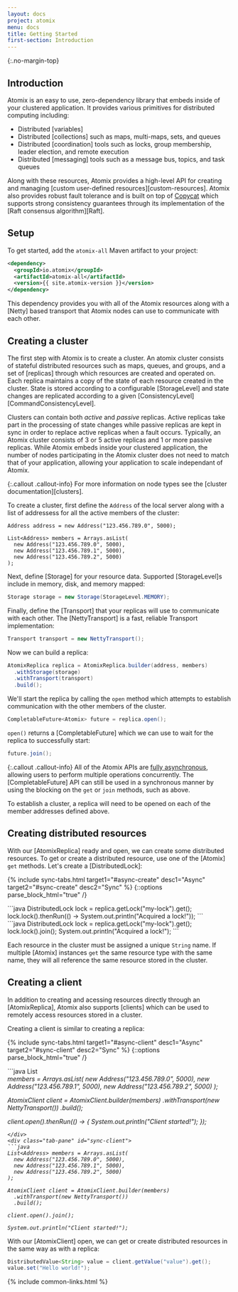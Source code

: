 ```yaml
---
layout: docs
project: atomix
menu: docs
title: Getting Started
first-section: Introduction
---
```


{:.no-margin-top}
## Introduction

Atomix is an easy to use, zero-dependency library that embeds inside of your clustered application. It provides various primitives for distributed computing including:

* Distributed [variables]
* Distributed [collections] such as maps, multi-maps, sets, and queues
* Distributed [coordination] tools such as locks, group membership, leader election, and remote execution
* Distributed [messaging] tools such as a message bus, topics, and task queues

Along with these resources, Atomix provides a high-level API for creating and managing [custom user-defined resources][custom-resources]. Atomix also provides robust fault tolerance and is built on top of [Copycat](/copycat) which supports strong consistency guarantees through its implementation of the [Raft consensus algorithm][Raft].


## Setup

To get started, add the `atomix-all` Maven artifact to your project:

```xml
<dependency>
  <groupId>io.atomix</groupId>
  <artifactId>atomix-all</artifactId>
  <version>{{ site.atomix-version }}</version>
</dependency>
```

This dependency provides you with all of the Atomix resources along with a [Netty] based transport that Atomix nodes can use to communicate with each other.

## Creating a cluster

The first step with Atomix is to create a cluster. An atomix cluster consists of stateful distributed resources such as maps, queues, and groups, and a set of [replicas] through which resources are created and operated on. Each replica maintains a copy of the state of each resource created in the cluster. State is stored according to a configurable [StorageLevel] and state changes are replicated according to a given [ConsistencyLevel][CommandConsistencyLevel]. 

Clusters can contain both *active* and *passive* replicas. Active replicas take part in the processing of state changes while passive replicas are kept in sync in order to replace active replicas when a fault occurs. Typically, an Atomix cluster consists of 3 or 5 active replicas and 1 or more passive replicas. While Atomix embeds inside your clustered application, the number of nodes participating in the Atomix cluster does not need to match that of your application, allowing your application to scale independant of Atomix.

{:.callout .callout-info}
For more information on node types see the [cluster documentation][clusters].

To create a cluster, first define the `Address` of the local server along with a list of addressess for all the active members of the cluster:

```
Address address = new Address("123.456.789.0", 5000);

List<Address> members = Arrays.asList(
  new Address("123.456.789.0", 5000),
  new Address("123.456.789.1", 5000),
  new Address("123.456.789.2", 5000)
);
```

Next, define [Storage] for your resource data. Supported [StorageLevel]s include in memory, disk, and memory mapped:

```java
Storage storage = new Storage(StorageLevel.MEMORY);
```

Finally, define the [Transport] that your replicas will use to communicate with each other. The [NettyTransport] is a fast, reliable Transport implementation:

```java
Transport transport = new NettyTransport();
```

Now we can build a replica:

```java
AtomixReplica replica = AtomixReplica.builder(address, members)
  .withStorage(storage)
  .withTransport(transport)
  .build();
```

We'll start the replica by calling the `open` method which attempts to establish communication with the other members of the cluster.

```java
CompletableFuture<Atomix> future = replica.open();
```

`open()` returns a [CompletableFuture] which we can use to wait for the replica to successfully start:

```java
future.join();
```

{:.callout .callout-info}
All of the Atomix APIs are [fully asynchronous](/atomix/docs/threading-model/#asynchronous-api-usage), allowing users to perform multiple operations concurrently. The [CompletableFuture] API can still be used in a synchronous manner by using the blocking on the `get` or `join` methods, such as above.

To establish a cluster, a replica will need to be opened on each of the member addresses defined above.

## Creating distributed resources

With our [AtomixReplica] ready and open, we can create some distributed resources. To get or create a distributed resource, use one of the [Atomix] `get` methods. Let's create a [DistributedLock]:

{% include sync-tabs.html target1="#async-create" desc1="Async" target2="#sync-create" desc2="Sync" %}
{::options parse_block_html="true" /}
<div class="tab-content">
<div class="tab-pane active" id="async-create">
```java
DistributedLock lock = replica.getLock("my-lock").get();
lock.lock().thenRun(() -> System.out.println("Acquired a lock!"));
```
</div>
<div class="tab-pane" id="sync-create">
```java
DistributedLock lock = replica.getLock("my-lock").get();
lock.lock().join();
System.out.println("Acquired a lock!");
```
</div>
</div>

Each resource in the cluster must be assigned a unique `String` name. If multiple [Atomix] instances `get` the same resource type with the same name, they will all reference the same resource stored in the cluster.

## Creating a client

In addition to creating and acessing resources directly through an [AtomixReplica], Atomix also supports [clients] which can be used to remotely access resources stored in a cluster.

Creating a client is similar to creating a replica:

{% include sync-tabs.html target1="#async-client" desc1="Async" target2="#sync-client" desc2="Sync" %}
{::options parse_block_html="true" /}
<div class="tab-content">
<div class="tab-pane active" id="async-client">
```java
List<Address> members = Arrays.asList(
  new Address("123.456.789.0", 5000),
  new Address("123.456.789.1", 5000),
  new Address("123.456.789.2", 5000)
);

AtomixClient client = AtomixClient.builder(members)
  .withTransport(new NettyTransport())
  .build();

client.open().thenRun(() -> {
  System.out.println("Client started!");
});
```
</div>
<div class="tab-pane" id="sync-client">
```java
List<Address> members = Arrays.asList(
  new Address("123.456.789.0", 5000),
  new Address("123.456.789.1", 5000),
  new Address("123.456.789.2", 5000)
);

AtomixClient client = AtomixClient.builder(members)
  .withTransport(new NettyTransport())
  .build();

client.open().join();

System.out.println("Client started!");
```
</div>
</div>

With our [AtomixClient] open, we can get or create distributed resources in the same way as with a replica:

```java
DistributedValue<String> value = client.getValue("value").get();
value.set("Hello world!");
```

{% include common-links.html %}